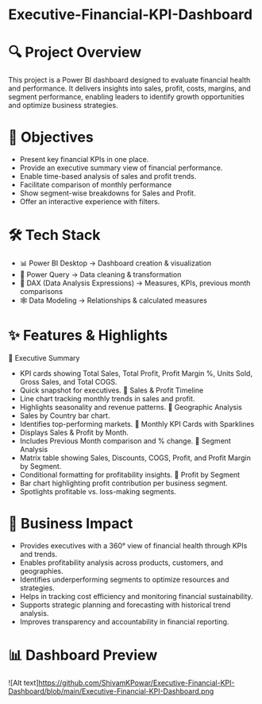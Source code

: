 # Executive-Financial-KPI-Dashboard
# 🔍 Project Overview
This project is a Power BI dashboard designed to evaluate financial health and performance.
It delivers insights into sales, profit, costs, margins, and segment performance, enabling leaders to identify growth opportunities and optimize business strategies.
# 🎯 Objectives
- Present key financial KPIs in one place.  
- Provide an executive summary view of financial performance.  
- Enable time-based analysis of sales and profit trends.
- Facilitate comparison of monthly performance
- Show segment-wise breakdowns for Sales and Profit.
- Offer an interactive experience with filters.
# 🛠 Tech Stack
- 📊 Power BI Desktop → Dashboard creation & visualization
- 🔄 Power Query → Data cleaning & transformation
- 🧮 DAX (Data Analysis Expressions) → Measures, KPIs, previous month comparisons
- 🕸️ Data Modeling → Relationships & calculated measures
# ✨ Features & Highlights
📌 Executive Summary
- KPI cards showing Total Sales, Total Profit, Profit Margin %, Units Sold, Gross Sales, and Total COGS.
- Quick snapshot for executives.
📌 Sales & Profit Timeline
- Line chart tracking monthly trends in sales and profit.
- Highlights seasonality and revenue patterns.
📌 Geographic Analysis
- Sales by Country bar chart.
- Identifies top-performing markets.
📌 Monthly KPI Cards with Sparklines
- Displays Sales & Profit by Month.
- Includes Previous Month comparison and % change.
📌 Segment Analysis
- Matrix table showing Sales, Discounts, COGS, Profit, and Profit Margin by Segment.
- Conditional formatting for profitability insights.
📌 Profit by Segment
- Bar chart highlighting profit contribution per business segment.
- Spotlights profitable vs. loss-making segments.
# 💼 Business Impact
- Provides executives with a 360° view of financial health through KPIs and trends.
- Enables profitability analysis across products, customers, and geographies.
- Identifies underperforming segments to optimize resources and strategies.
- Helps in tracking cost efficiency and monitoring financial sustainability.
- Supports strategic planning and forecasting with historical trend analysis.
- Improves transparency and accountability in financial reporting.
# 📊 Dashboard Preview
![Alt text]https://github.com/ShivamKPowar/Executive-Financial-KPI-Dashboard/blob/main/Executive-Financial-KPI-Dashboard.png
